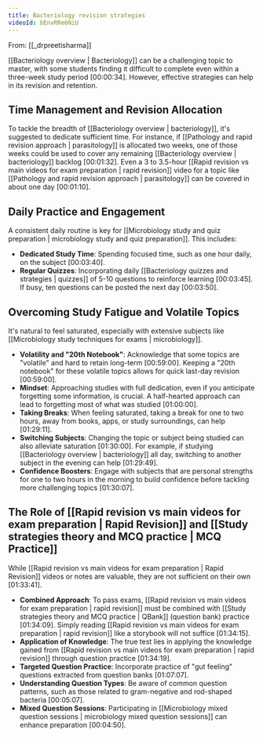 ```yaml
---
title: Bacteriology revision strategies
videoId: bEnvRRe6NiU
---
```


From: [[_drpreetisharma]] <br/> 

[[Bacteriology overview | Bacteriology]] can be a challenging topic to master, with some students finding it difficult to complete even within a three-week study period <a class="yt-timestamp" data-t="00:00:34">[00:00:34]</a>. However, effective strategies can help in its revision and retention.

## Time Management and Revision Allocation
To tackle the breadth of [[Bacteriology overview | bacteriology]], it's suggested to dedicate sufficient time. For instance, if [[Pathology and rapid revision approach | parasitology]] is allocated two weeks, one of those weeks could be used to cover any remaining [[Bacteriology overview | bacteriology]] backlog <a class="yt-timestamp" data-t="00:01:32">[00:01:32]</a>. Even a 3 to 3.5-hour [[Rapid revision vs main videos for exam preparation | rapid revision]] video for a topic like [[Pathology and rapid revision approach | parasitology]] can be covered in about one day <a class="yt-timestamp" data-t="00:01:10">[00:01:10]</a>.

## Daily Practice and Engagement
A consistent daily routine is key for [[Microbiology study and quiz preparation | microbiology study and quiz preparation]]. This includes:
*   **Dedicated Study Time**: Spending focused time, such as one hour daily, on the subject <a class="yt-timestamp" data-t="00:03:40">[00:03:40]</a>.
*   **Regular Quizzes**: Incorporating daily [[Bacteriology quizzes and strategies | quizzes]] of 5-10 questions to reinforce learning <a class="yt-timestamp" data-t="00:03:45">[00:03:45]</a>. If busy, ten questions can be posted the next day <a class="yt-timestamp" data-t="00:03:50">[00:03:50]</a>.

## Overcoming Study Fatigue and Volatile Topics
It's natural to feel saturated, especially with extensive subjects like [[Microbiology study techniques for exams | microbiology]].
*   **Volatility and "20th Notebook"**: Acknowledge that some topics are "volatile" and hard to retain long-term <a class="yt-timestamp" data-t="00:59:00">[00:59:00]</a>. Keeping a "20th notebook" for these volatile topics allows for quick last-day revision <a class="yt-timestamp" data-t="00:59:00">[00:59:00]</a>.
*   **Mindset**: Approaching studies with full dedication, even if you anticipate forgetting some information, is crucial. A half-hearted approach can lead to forgetting most of what was studied <a class="yt-timestamp" data-t="01:00:00">[01:00:00]</a>.
*   **Taking Breaks**: When feeling saturated, taking a break for one to two hours, away from books, apps, or study surroundings, can help <a class="yt-timestamp" data-t="01:29:11">[01:29:11]</a>.
*   **Switching Subjects**: Changing the topic or subject being studied can also alleviate saturation <a class="yt-timestamp" data-t="01:30:00">[01:30:00]</a>. For example, if studying [[Bacteriology overview | bacteriology]] all day, switching to another subject in the evening can help <a class="yt-timestamp" data-t="01:29:49">[01:29:49]</a>.
*   **Confidence Boosters**: Engage with subjects that are personal strengths for one to two hours in the morning to build confidence before tackling more challenging topics <a class="yt-timestamp" data-t="01:30:07">[01:30:07]</a>.

## The Role of [[Rapid revision vs main videos for exam preparation | Rapid Revision]] and [[Study strategies theory and MCQ practice | MCQ Practice]]
While [[Rapid revision vs main videos for exam preparation | Rapid Revision]] videos or notes are valuable, they are not sufficient on their own <a class="yt-timestamp" data-t="01:33:41">[01:33:41]</a>.
*   **Combined Approach**: To pass exams, [[Rapid revision vs main videos for exam preparation | rapid revision]] must be combined with [[Study strategies theory and MCQ practice | QBank]] (question bank) practice <a class="yt-timestamp" data-t="01:34:09">[01:34:09]</a>. Simply reading [[Rapid revision vs main videos for exam preparation | rapid revision]] like a storybook will not suffice <a class="yt-timestamp" data-t="01:34:15">[01:34:15]</a>.
*   **Application of Knowledge**: The true test lies in applying the knowledge gained from [[Rapid revision vs main videos for exam preparation | rapid revision]] through question practice <a class="yt-timestamp" data-t="01:34:19">[01:34:19]</a>.
*   **Targeted Question Practice**: Incorporate practice of "gut feeling" questions extracted from question banks <a class="yt-timestamp" data-t="01:07:07">[01:07:07]</a>.
*   **Understanding Question Types**: Be aware of common question patterns, such as those related to gram-negative and rod-shaped bacteria <a class="yt-timestamp" data-t="00:05:07">[00:05:07]</a>.
*   **Mixed Question Sessions**: Participating in [[Microbiology mixed question sessions | microbiology mixed question sessions]] can enhance preparation <a class="yt-timestamp" data-t="00:04:50">[00:04:50]</a>.